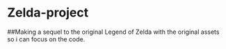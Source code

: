 # Zelda-project
##Making a sequel to the original Legend of Zelda with the original assets so i can focus on the code.
